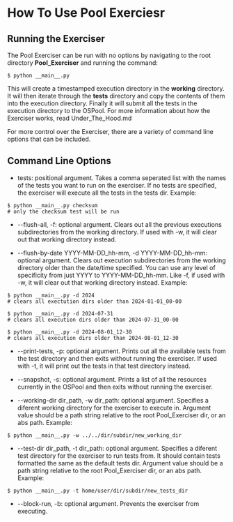 # How To Use Pool Exerciesr

## Running the Exerciser

The Pool Exerciser can be run with no options by navigating to the root directory **Pool_Exerciser** and running the command:

```
$ python __main__.py
```

This will create a timestamped execution directory in the **working** directory. It will then iterate
through the **tests** directory and copy the contents of them into the execution directory. Finally it
will submit all the tests in the execution directory to the OSPool. For more information about how
the Exerciser works, read Under_The_Hood.md

For more control over the Exerciser, there are a variety of command line options that can be
included.

## Command Line Options

- tests: positional argument. Takes a comma seperated list with the names of the tests you want
to run on the exerciser. If no tests are specified, the exerciser will execute all the tests in the
tests dir. Example:

```
$ python __main__.py checksum
# only the checksum test will be run
```

- --flush-all, -f: optional argument. Clears out all the previous executions subdirectories from
the working directory. If used with -w, it will clear out that working directory instead.

- --flush-by-date YYYY-MM-DD_hh-mm, -d YYYY-MM-DD_hh-mm: optional argument. Clears out execution
subdirectories from the working directory older than the date/time specified. You can use any level
of specificity from just YYYY to YYYY-MM-DD_hh-mm. Like -f, if used with -w, it will clear out that
working directory instead. Example:

```
$ python __main__.py -d 2024
# clears all exectution dirs older than 2024-01-01_00-00

$ python __main__.py -d 2024-07-31
# clears all execution dirs older than 2024-07-31_00-00

$ python __main__.py -d 2024-08-01_12-30
# clears all execution dirs older than 2024-08-01_12-30
```

- --print-tests, -p: optional argument. Prints out all the available tests from the test directory
and then exits without running the exerciser. If used with -t, it will print out the tests in that
test directory instead.

- --snapshot, -s: optional argument. Prints a list of all the resources currently in the OSPool and
then exits without running the exerciser.

- --working-dir dir_path, -w dir_path: optional argument. Specifies a diferent working directory
for the exerciser to execute in. Argument value should be a path string relative to the root 
Pool_Exerciser dir, or an abs path. Example:

```
$ python __main__.py -w ../../dir/subdir/new_working_dir
```

- --test-dir dir_path, -t dir_path: optional argument. Specifies a diferent test directory
for the exerciser to run tests from. It should contain tests formatted the same as the default tests
dir. Argument value should be a path string relative to the root Pool_Exerciser dir, or an abs path.
Example:

```
$ python __main__.py -t home/user/dir/subdir/new_tests_dir
```

- --block-run, -b: optional argument. Prevents the exerciser from executing.